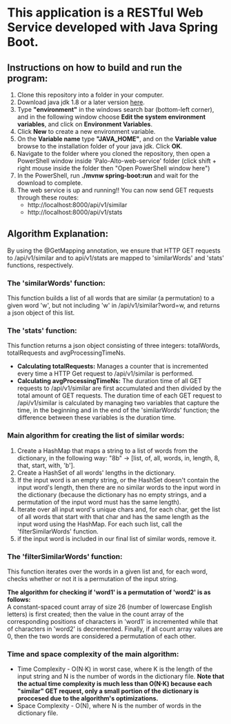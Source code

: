 # This application is a RESTful Web Service developed with Java Spring Boot.
## Instructions on how to build and run the program:
1. Clone this repository into a folder in your computer.
2. Download java jdk 1.8 or a later version [here](https://www.oracle.com/java/technologies/downloads/).
3. Type **"environment"** in the windows search bar (bottom-left corner), and in the following window choose **Edit the system environment variables**, and click on **Environment Variables**.
4. Click **New** to create a new environment variable.
5. On the **Variable name** type **"JAVA_HOME"**, and on the **Variable value** browse to the installation folder of your java jdk. Click **OK**.   
6. Navigate to the folder where you cloned the repository, then open a PowerShell window inside 'Palo-Alto-web-service' folder (click shift + right mouse inside the folder then "Open PowerShell window here")
7. In the PowerShell, run **./mvnw spring-boot:run** and wait for the download to complete.
8. The web service is up and running!! You can now send GET requests through these routes:
   - http://localhost:8000/api/v1/similar
   - http://localhost:8000/api/v1/stats  
    
    
## Algorithm Explanation:
By using the @GetMapping annotation, we ensure that HTTP GET requests to /api/v1/similar and to api/v1/stats are mapped to 'similarWords' and 'stats' functions, respectively.
### The 'similarWords' function:
This function builds a list of all words that are similar (a permutation) to a given word 'w', but not including 'w' in /api/v1/similar?word=w, and returns a json object of this list.   
### The 'stats' function:
This function returns a json object consisting of three integers: totalWords, totalRequests and avgProcessingTimeNs. 

- **Calculating totalRequests:** Manages a counter that is incremented every time a HTTP Get request to /api/v1/similar is performed.
- **Calculating avgProcessingTimeNs:** The duration time of all GET requests to /api/v1/similar are first accumulated and then divided by the total amount of GET requests. The duration time of each GET request to /api/v1/similar is calculated by managing two variables that capture the time, in the beginning and in the end of the 'similarWords' function; the difference between these variables is the duration time. 

### Main algorithm for creating the list of similar words: 
1. Create a HashMap that maps a string to a list of words from the dictionary, in the following way:
     "8b" -> [list, of, all, words, in, length, 8, that, start, with, 'b']. 
3. Create a HashSet of all words' lengths in the dictionary.
4. If the input word is an empty string, or the HashSet doesn't contain the input word's length, then there are no similar words to the input word in the dictionary (because the dictionary has no empty strings, and a permutation of the input word must has the same length). 
5. Iterate over all input word's unique chars and, for each char, get the list of all words that start with that char and has the same length as the input word using the HashMap. For each such list, call the 'filterSimilarWords' function.  
6. if the input word is included in our final list of similar words, remove it.
### The 'filterSimilarWords' function:    
This function iterates over the words in a given list and, for each word, checks whether or not it is a permutation of the input string.  

**The algorithm for checking if 'word1' is a permutation of 'word2' is as follows:**   
A constant-spaced count array of size 26 (number of lowercase English letters) is first created; then the value in the count array of the corresponding positions of characters in 'word1' is incremented while that of characters in 'word2' is decremented. Finally, if all count array values are 0, then the two words are considered a permutation of each other.
  
### Time and space complexity of the main algorithm:  
* Time Complexity - O(N⋅K) in worst case, where K is the length of the input string and N is the number of words in the dictionary file. **Note that the actual time complexity is much less than O(N⋅K) because each "similar" GET request, only a small portion of the dictionary is proccesed due to the algorithm's optimizations.**
* Space Complexity - O(N), where N is the number of words in the dictionary file.
